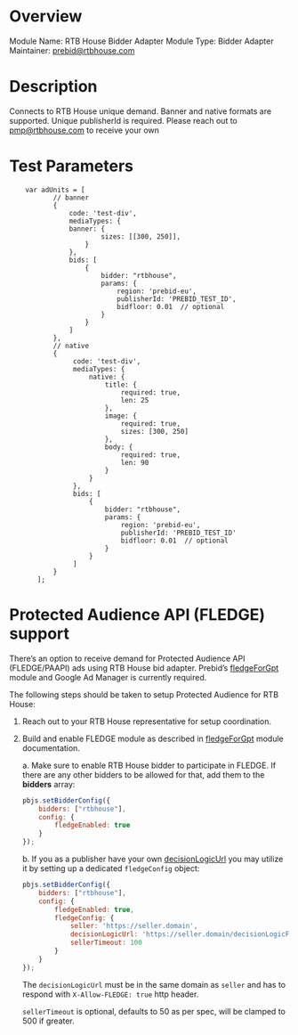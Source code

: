 # Overview

Module Name: RTB House Bidder Adapter
Module Type: Bidder Adapter
Maintainer: prebid@rtbhouse.com

# Description

Connects to RTB House unique demand.
Banner and native formats are supported.
Unique publisherId is required. 
Please reach out to pmp@rtbhouse.com to receive your own

# Test Parameters
```
    var adUnits = [
           // banner
           {
               code: 'test-div',
               mediaTypes: {
	           banner: {
                       sizes: [[300, 250]],
                   }
               },
               bids: [
                   {
                       bidder: "rtbhouse",
                       params: {
                           region: 'prebid-eu',
                           publisherId: 'PREBID_TEST_ID',
                           bidfloor: 0.01  // optional
                       }
                   }
               ]
           },
           // native
           {
                code: 'test-div',
                mediaTypes: {
                    native: {
                        title: {
                            required: true,
                            len: 25
                        },
                        image: {
                            required: true,
                            sizes: [300, 250]
                        },
                        body: {
                            required: true,
                            len: 90
                        }
                    }
                },
                bids: [
                    {
                        bidder: "rtbhouse",
                        params: {
                            region: 'prebid-eu',
                            publisherId: 'PREBID_TEST_ID'
                            bidfloor: 0.01  // optional
                        }
                    }
                ]
           }
       ];
```

# Protected Audience API (FLEDGE) support
There’s an option to receive demand for Protected Audience API (FLEDGE/PAAPI) 
ads using RTB House bid adapter. 
Prebid’s [fledgeForGpt](https://docs.prebid.org/dev-docs/modules/fledgeForGpt.html) 
module and Google Ad Manager is currently required.

The following steps should be taken to setup Protected Audience for RTB House:

1. Reach out to your RTB House representative for setup coordination.

2. Build and enable FLEDGE module as described in 
[fledgeForGpt](https://docs.prebid.org/dev-docs/modules/fledgeForGpt.html) 
module documentation.

    a. Make sure to enable RTB House bidder to participate in FLEDGE. If there are any other bidders to be allowed for that, add them to the **bidders** array:
    ```javascript
    pbjs.setBidderConfig({
        bidders: ["rtbhouse"],
        config: {
            fledgeEnabled: true
        }
    });
    ```

    b. If you as a publisher have your own [decisionLogicUrl](https://github.com/WICG/turtledove/blob/main/FLEDGE.md#21-initiating-an-on-device-auction)
    you may utilize it by setting up a dedicated `fledgeConfig` object:
    ```javascript
    pbjs.setBidderConfig({
        bidders: ["rtbhouse"],
        config: {
            fledgeEnabled: true,
            fledgeConfig: {
                seller: 'https://seller.domain',
                decisionLogicUrl: 'https://seller.domain/decisionLogicFile.js',
                sellerTimeout: 100
            }
        }
    });
    ```
    The `decisionLogicUrl` must be in the same domain as `seller` and has to respond with `X-Allow-FLEDGE: true` http header.

    `sellerTimeout` is optional, defaults to 50 as per spec, will be clamped to 500 if greater.
